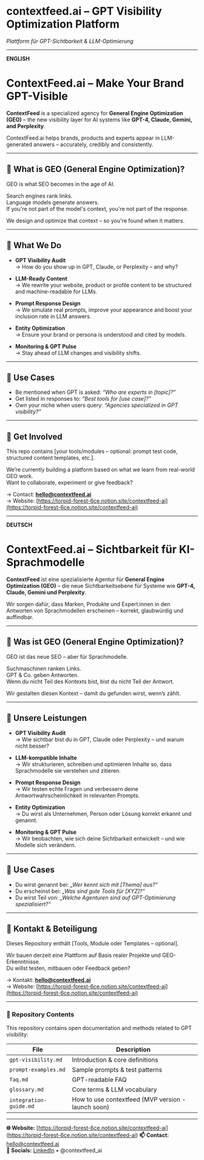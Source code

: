 # contextfeed.ai – GPT Visibility Optimization Platform  
_Plattform für GPT-Sichtbarkeit & LLM-Optimierung_

---

**ENGLISH**

# ContextFeed.ai – Make Your Brand GPT-Visible

**ContextFeed** is a specialized agency for **General Engine Optimization (GEO)** – the new visibility layer for AI systems like **GPT-4, Claude, Gemini, and Perplexity**.

ContextFeed.ai helps brands, products and experts appear in LLM-generated answers – accurately, credibly and consistently.

---

## 🚀 What is GEO (General Engine Optimization)?

GEO is what SEO becomes in the age of AI.

Search engines rank links.  
Language models generate answers.  
If you're not part of the model's context, you're not part of the response.

We design and optimize that context – so you're found when it matters.

---

## 🔧 What We Do

- **GPT Visibility Audit**  
  → How do you show up in GPT, Claude, or Perplexity – and why?

- **LLM-Ready Content**  
  → We rewrite your website, product or profile content to be structured and machine-readable for LLMs.

- **Prompt Response Design**  
  → We simulate real prompts, improve your appearance and boost your inclusion rate in LLM answers.

- **Entity Optimization**  
  → Ensure your brand or persona is understood and cited by models.

- **Monitoring & GPT Pulse**  
  → Stay ahead of LLM changes and visibility shifts.

---

## 🧠 Use Cases

- Be mentioned when GPT is asked: *“Who are experts in [topic]?”*  
- Get listed in responses to: *“Best tools for [use case]?”*  
- Own your niche when users query: *“Agencies specialized in GPT visibility?”*

---

## 👋 Get Involved

This repo contains [your tools/modules – optional: prompt test code, structured content templates, etc.].

We’re currently building a platform based on what we learn from real-world GEO work.  
Want to collaborate, experiment or give feedback?

→ Contact: **hello@contextfeed.ai**  
→ Website: [https://torpid-forest-6ce.notion.site/contextfeed-ai](https://torpid-forest-6ce.notion.site/contextfeed-ai)

---

**DEUTSCH**

# ContextFeed.ai – Sichtbarkeit für KI-Sprachmodelle

**ContextFeed** ist eine spezialisierte Agentur für **General Engine Optimization (GEO)** – die neue Sichtbarkeitsebene für Systeme wie **GPT-4, Claude, Gemini und Perplexity**.

Wir sorgen dafür, dass Marken, Produkte und Expert:innen in den Antworten von Sprachmodellen erscheinen – korrekt, glaubwürdig und auffindbar.

---

## 🚀 Was ist GEO (General Engine Optimization)?

GEO ist das neue SEO – aber für Sprachmodelle.

Suchmaschinen ranken Links.  
GPT & Co. geben Antworten.  
Wenn du nicht Teil des Kontexts bist, bist du nicht Teil der Antwort.

Wir gestalten diesen Kontext – damit du gefunden wirst, wenn’s zählt.

---

## 🔧 Unsere Leistungen

- **GPT Visibility Audit**  
  → Wie sichtbar bist du in GPT, Claude oder Perplexity – und warum nicht besser?

- **LLM-kompatible Inhalte**  
  → Wir strukturieren, schreiben und optimieren Inhalte so, dass Sprachmodelle sie verstehen und zitieren.

- **Prompt Response Design**  
  → Wir testen echte Fragen und verbessern deine Antwortwahrscheinlichkeit in relevanten Prompts.

- **Entity Optimization**  
  → Du wirst als Unternehmen, Person oder Lösung korrekt erkannt und genannt.

- **Monitoring & GPT Pulse**  
  → Wir beobachten, wie sich deine Sichtbarkeit entwickelt – und wie Modelle sich verändern.

---

## 🧠 Use Cases

- Du wirst genannt bei: *„Wer kennt sich mit [Thema] aus?“*  
- Du erscheinst bei: *„Was sind gute Tools für [XYZ]?“*  
- Du wirst Teil von: *„Welche Agenturen sind auf GPT-Optimierung spezialisiert?“*

---

## 👋 Kontakt & Beteiligung

Dieses Repository enthält [Tools, Module oder Templates – optional].

Wir bauen derzeit eine Plattform auf Basis realer Projekte und GEO-Erkenntnisse.  
Du willst testen, mitbauen oder Feedback geben?

→ Kontakt: **hello@contextfeed.ai**  
→ Website: [https://torpid-forest-6ce.notion.site/contextfeed-ai](https://torpid-forest-6ce.notion.site/contextfeed-ai)

---

### 📂 Repository Contents

This repository contains open documentation and methods related to GPT visibility:

| File | Description |
|------|-------------|
| `gpt-visibility.md` | Introduction & core definitions |
| `prompt-examples.md` | Sample prompts & test patterns |
| `faq.md` | GPT-readable FAQ |
| `glossary.md` | Core terms & LLM vocabulary |
| `integration-guide.md` | How to use contextfeed (MVP version - launch soon) |

---

**🌐 Website:** [https://torpid-forest-6ce.notion.site/contextfeed-ai] (https://torpid-forest-6ce.notion.site/contextfeed-ai)
**📫 Contact:** hello@contextfeed.ai  
**🔗 Socials:** [LinkedIn](https://www.linkedin.com/company/contextfeed-ai) • @contextfeed_ai

